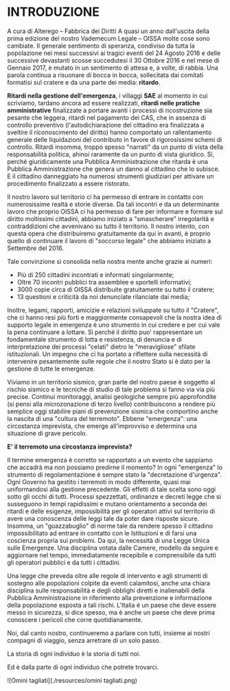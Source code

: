 # INTRODUZIONE
A cura di Alterego – Fabbrica dei Diritti
A quasi un anno dall'uscita della prima edizione del nostro Vademecum
Legale – OISSA molte cose sono cambiate.
Il generale sentimento di speranza, condiviso da tutta la popolazione
nei mesi successivi ai tragici eventi del 24 Agosto 2016 e delle successive
devastanti scosse succedutesi il 30 Ottobre 2016 e nel mese di Gennaio
2017, è mutato in un sentimento di attesa e, a volte, di rabbia.
Una parola continua a risuonare di bocca in bocca, sollecitata dai comitati formatisi sul cratere e da una parte dei media: **ritardo**.

**Ritardi nella gestione dell'emergenza**, i villaggi **SAE** al momento in cui
scriviamo, tardano ancora ad essere realizzati, **ritardi nelle pratiche amministrative** finalizzate a portare avanti i processi di ricostruzione sia
pesante che leggera, ritardi nel pagamento dei CAS, che in assenza di
controllo preventivo (l'autodichiarazione del cittadino era finalizzata
a sveltire il riconoscimento del diritto) hanno comportato un rallentamento generale delle liquidazioni del contributo in favore di rigorosissimi schemi di controllo.
Ritardi insomma, troppo spesso "narrati" da un punto di vista della
responsabilità politica, ahinoi raramente da un punto di vista giuridico.
Sì, perché giuridicamente una Pubblica Amministrazione che ritarda è
una Pubblica Amministrazione che genera un danno al cittadino che lo
subisce. E il cittadino danneggiato ha numerosi strumenti giudiziari per
attivare un procedimento finalizzato a essere ristorato.

Il nostro lavoro sul territorio ci ha permesso di entrare in contatto con
numerosissime realtà e storie diverse.
Da tali incontri e da un determinante lavoro che proprio OISSA ci ha
permesso di fare per informare e formare sul diritto moltissimi cittadini, abbiamo iniziato a "smascherare" irregolarità e contraddizioni che
avvenivano su tutto il territorio.
Il nostro intento, con questa opera che distribuiremo gratuitamente da
qui in avanti, è proprio quello di continuare il lavoro di "soccorso legale" che abbiamo iniziato a Settembre del 2016.


Tale convinzione si consolida nella nostra mente anche grazie ai numeri:

* Più di 250 cittadini incontrati e informati singolarmente;
* Oltre 70 incontri pubblici tra assemblee e sportelli informativi;
* 3000 copie circa di OISSA distribuite gratuitamente su tutto il cratere;
* 13 questioni e criticità da noi denunciate rilanciate dai media;

Inoltre, legami, rapporti, amicizie e relazioni sviluppate su tutto il "Cratere", che ci hanno resi più forti e maggiormente consapevoli che la nostra idea di supporto legale in emergenza è uno strumento in cui credere
e per cui vale la pena continuare a lottare.
Sì perché il diritto puo' rappresentare un fondamentale strumento di
lotta e resistenza, di denuncia e di interpretazione dei processi "celati"
dietro le "meravigliose" sfilate istituzionali.
Un impegno che ci ha portato a riflettere sulla necessità di intervenire
pesantemente sulle regole che il nostro Stato si è dato per la gestione di
tutte le emergenze.

Viviamo in un territorio sismico, gran parte del nostro paese è soggetto
al rischio sismico e le tecniche di studio di tale problema si fanno via
via più precise.
Continui monitoraggi, analisi geologiche sempre più approfondite (si
pensi alla microzonazione di terzo livello) contribuiscono a rendere più
semplice oggi stabilire piani di prevenzione sismica che comportino anche la nascita di una "cultura del terremoto".
Ebbene "emergenza": una circostanza imprevista, che emerge all'improvviso e determina una situazione di grave pericolo.

**E' il terremoto una circostanza imprevista?**

Il termine emergenza è corretto se rapportato a un evento che sappiamo
che accadrà ma non possiamo predirne il momento?
In ogni "emergenza" lo strumento di regolamentazione è sempre stato
la "decretazione d'urgenza".
Ogni Governo ha gestito i terremoti in modo differente, quasi mai uniformandosi alla gestione precedente.
Gli effetti di tale scelta sono oggi sotto gli occhi di tutti.
Processi spezzettati, ordinanze e decreti legge che si susseguono in
tempi rapidissimi e mutano orientamento a seconda dei ritardi e delle esigenze, impossibilità per gli operatori attivi sul territorio di avere una
conoscenza delle leggi tale da poter dare risposte sicure.
Insomma, un "guazzabuglio" di norme tale da rendere spesso il cittadino impossibilitato ad entrare in contatto con le Istituzioni e di farsi una
coscienza propria sui problemi.
Da qui, la necessità di una Legge Unica sulle Emergenze.
Una disciplina votata dalle Camere, modello da seguire e aggiornare nel
tempo, immediatamente recepibile e comprensibile da tutti gli operatori
pubblici e da tutti i cittadini.

Una legge che preveda oltre alle regole di intervento e agli strumenti di
sostegno alle popolazioni colpite da eventi calamitosi, anche una chiara
disciplina sulle responsabilità e degli obblighi diretti e inalienabili della
Pubblica Amministrazione in riferimento alla prevenzione e informazione della popolazione esposta a tali rischi.
L'Italia è un paese che deve essere messo in sicurezza, si dice spesso, ma
è anche un paese che deve prima conoscere i pericoli che corre quotidianamente.

Noi, dal canto nostro, continueremo a parlare con tutti, insieme ai nostri compagni di viaggio, senza arretrare di un solo passo.

La storia di ogni individuo è la storia di tutti noi.

Ed è dalla parte di ogni individuo che potrete trovarci.

![Omini tagliati](./resources/omini tagliati.png)